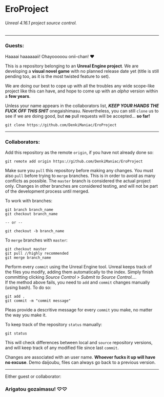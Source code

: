 # EroProject
###### *Unreal 4.16.1 project source control.*

---

### Guests:

Haaaai haaaaaaii! Ohayooooou onii-chan! ❤

This is a repository belonging to an **Unreal Engine project**.
We are developing a **visual novel game** with no planned release date yet (title is still pending too, as it is the most twisted feature to set).

We are doing our best to cope up with all the troubles any wide scope-like project like this can have, and hope to come up with an *alpha* version within a **few years**.

Unless your name appears in the collaborators list, ***KEEP YOUR HANDS THE FUCK OFF THIS SHIT*** onegaishimasu.
Nevertheless, you can still `clone` us to see if we are doing good, but **no** pull requests will be accepted... **so far!**

`git clone https://github.com/DenkiManiac/EroProject`

---

### Collaborators:

Add this repository as the remote `origin`, if you have not already done so:

~~~
git remote add origin https://github.com/DenkiManiac/EroProject
~~~

Make sure you `pull` this repository before making any changes. You must also `pull` before trying to `merge` branches. This is in order to avoid as many conflicts as possible. 
The `master` branch is considered the actual project only. Changes in other branches are considered testing, and will not be part of the development process until merged.

To work with branches:

~~~
git branch branch_name
git checkout branch_name

-- or --

git checkout -b branch_name
~~~

To `merge` branches with `master`:

~~~
git checkout master
git pull //highly recommended
git merge branch_name
~~~

Perform every `commit` using the Unreal Engine tool. Unreal keeps track of the files you modify, adding them automatically to the index. Simply finish committing clicking *Source Control > Submit to Source Control...*.
<br>If the method above fails, you need to `add` and `commit` changes manually (using bash). To do so:

~~~
git add .
git commit -m "commit message"
~~~

Pleas provide a descritive message for every `commit` you make, no matter the way you make it.

To keep track of the repository `status` manually:

~~~
git status
~~~

This will check differences between local and `source` repository versions, and will keep track of any modified file since last `commit`.

Changes are associated with an user name. **Whoever fucks it up will have no excuse**. Demo daijoubu, files can always go back to a previous version. 

---

Either guest or collaborator:
### Arigatou gozaimasu! ♡♡
